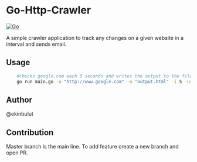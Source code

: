 # Go-Http-Crawler

[![Go](https://github.com/ekinbulut/go-http-crawler/actions/workflows/go.yml/badge.svg?branch=master)](https://github.com/ekinbulut/go-http-crawler/actions/workflows/go.yml)

A simple crawler application to track any changes on a given website in a interval and sends email.

## Usage

```bash
    #checks google.com each 5 seconds and writes the output to the file.
    go run main.go -u "http://www.google.com" -o "output.html" -i 5 -user "user@email.com"
```


## Author

@ekinbulut

## Contribution

Master branch is the main line. To add feature create a new branch and open PR.


